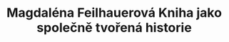 ---
id: b5e4dbb3-37be-4646-9396-32b1fdec3693
title: Magdaléna Feilhauerová Kniha jako společně tvořená historie
price: 10
year: 2016
description: Pro tento projekt našla Magdaléna inspiraci v dětských programech zahraničních galerií, které navštívila díky dřívější studijní stipendijní podpoře od našeho nadačního fondu. Za pomoci tohoto příspěvku by tak ráda vytvořila obdobné pracovní listy (knihu) i pro děti z Fulnecka a okolí, aby je tak formou hry, kvízů, komiksu apod. motivovala zajímat se více o historii a kulturu v jejich nejbližším okolí.
kouskovani: false
locationName: undefined
position:
  lng: 17.926031300295
  lat: 49.72586880641972
---